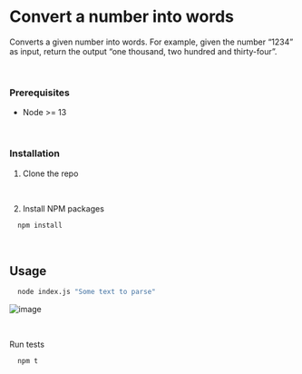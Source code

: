# Convert a number into words #

Converts a given number into words. For example, given the number “1234” as input, return the output “one thousand, two hundred and thirty-four”.

<br />

### Prerequisites

* Node >= 13

<br />

### Installation

 
1. Clone the repo

<br />

2. Install NPM packages

```sh
  npm install
```

<br />

## Usage


```sh
  node index.js "Some text to parse"
```

![image](https://user-images.githubusercontent.com/810215/84938086-9d7d2080-b0d4-11ea-9de5-b3255dc69e3e.png)

<br />

Run tests

```sh
  npm t
```

<br />
